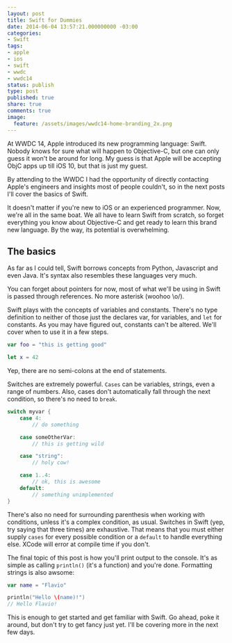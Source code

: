 ```yaml
---
layout: post
title: Swift for Dummies
date: 2014-06-04 13:57:21.000000000 -03:00
categories:
- Swift
tags:
- apple
- ios
- swift
- wwdc
- wwdc14
status: publish
type: post
published: true
share: true
comments: true
image:
  feature: /assets/images/wwdc14-home-branding_2x.png
---
```


At WWDC 14, Apple introduced its new programming language: Swift. Nobody knows
for sure what will happen to Objective-C, but one can only guess it won't be
around for long. My guess is that Apple will be accepting ObjC apps up till iOS
10, but that is just my guest.

<!-- more -->

By attending to the WWDC I had the opportunity of directly contacting Apple's
engineers and insights most of people couldn't, so in the next posts I'll cover
the basics of Swift.

It doesn't matter if you're new to iOS or an experienced programmer. Now, we're
all in the same boat. We all have to learn Swift from scratch, so forget
everything you know about Objective-C and get ready to learn this brand new
language. By the way, its potential is overwhelming.

## The basics

As far as I could tell, Swift borrows concepts from Python, Javascript and even
Java. It's syntax also resembles these languages very much.

You can forget about pointers for now, most of what we'll be using in Swift is
passed through references. No more asterisk (woohoo \o/).

Swift plays with the concepts of variables and constants. There's no type
definition to neither of those just the declares var, for variables, and `let`
for constants. As you may have figured out, constants can't be altered. We'll
cover when to use it in a few steps.

``` swift
var foo = "this is getting good"

let x = 42
```

Yep, there are no semi-colons at the end of statements.

Switches are extremely powerful. `Cases` can be variables, strings, even a range
 of numbers. Also, cases don't automatically fall through the next condition, so
  there's no need to `break`.

``` swift
switch myvar {
    case 4:
        // do something

    case someOtherVar:
        // this is getting wild

    case "string":
        // holy cow!

    case 1..4:
        // ok, this is awesome
    default:
        // something unimplemented
}
```

There's also no need for surrounding parenthesis when working with conditions,
unless it's a complex condition, as usual. Switches in Swift (yep, try saying
that three times) are exhaustive. That means that you must either supply `cases`
for every possible condition or a `default` to handle everything else.
XCode will error at compile time if you don't.

The final topic of this post is how you'll print output to the console. It's as
simple as calling `println()` (it's a function) and you're done.
Formatting strings is also awsome:

``` swift
var name = "Flavio"

println("Hello \(name)!")
// Hello Flavio!
```

This is enough to get started and get familiar with Swift. Go ahead, poke it
around, but don't try to get fancy just yet. I'll be covering more in the next
few days.
